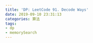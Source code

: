 ```yaml
---
title: 'DP: LeetCode 91. Decode Ways'
date: 2019-09-10 23:31:13
categories: 算法
tags: 
- dp
- memorySearch
---
```

